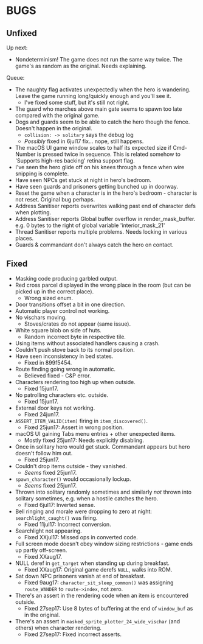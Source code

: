 BUGS
====

Unfixed
-------

Up next:

* Nondeterminism! The game does not run the same way twice. The game's as random as the original. Needs explaining.

Queue:

* The naughty flag activates unexpectedly when the hero is wandering. Leave the game running long/quickly enough and you'll see it.
	* I've fixed some stuff, but it's still not right.
* The guard who marches above main gate seems to spawn too late compared with the original game.
* Dogs and guards seem to be able to catch the hero though the fence. Doesn't happen in the original.
	* `collision: -> solitary` says the debug log
	* _Possibly_ fixed in 6jul17 fix... nope, still happens.
* The macOS UI game window scales to half its expected size if Cmd-Number is pressed twice in sequence. This is related somehow to 'Supports high-res backing' retina support flag.
* I've seen the hero glide off on his knees through a fence when wire snipping is complete.
* Have seen NPCs get stuck at night in hero's bedroom.
* Have seen guards and prisoners getting bunched up in doorway.
* Reset the game when a character is in the hero's bedroom - character is not reset. Original bug perhaps.
* Address Sanitiser reports overwrites walking past end of character defs when plotting.
* Address Sanitiser reports Global buffer overflow in render_mask_buffer.
    e.g. 0 bytes to the right of global variable 'interior_mask_21'
* Thread Sanitiser reports multiple problems. Needs locking in various places.
* Guards & commandant don't always catch the hero on contact.

Fixed
-----
* Masking code producing garbled output.
* Red cross parcel displayed in the wrong place in the room (but can be picked up in the correct place).
	* Wrong sized enum.
* Door transitions offset a bit in one direction.
* Automatic player control not working.
* No vischars moving.
  * Stoves/crates do not appear (same issue).
* White square blob on side of huts.
	* Random incorrect byte in respective tile.
* Using items without associated handlers causing a crash.
* Couldn't push stove back to its normal position.
* Have seen inconsistency in bed states.
	* Fixed in 899f5454.
* Route finding going wrong in automatic.
	* Believed fixed - C&P error.
* Characters rendering too high up when outside.
	* Fixed 15jun17.
* No patrolling characters etc. outside.
	* Fixed 15jun17.
* External door keys not working.
	* Fixed 24jun17.
* `ASSERT_ITEM_VALID(item)` firing in `item_discovered()`.
	* Fixed 25jun17: Assert in wrong position.
* macOS UI gaining Tabs menu entries + other unexpected items.
	* Mostly fixed 25jun17: Needs explicitly disabling.
* Once in solitary hero would get stuck. Commandant appears but hero doesn't follow him out.
	* Fixed 25jun17.
* Couldn't drop items outside - they vanished.
	* _Seems_ fixed 25jun17.
* `spawn_character()` would occasionally lockup.
	* _Seems_ fixed 25jun17.
* Thrown into solitary randomly sometimes and similarly _not_ thrown into solitary sometimes, e.g. when a hostile catches the hero.
	* Fixed 6jul17: Inverted sense.
* Bell ringing and morale were dropping to zero at night: `searchlight_caught()` was firing.
	* Fixed 11jul17: Incorrect conversion.
* Searchlight not appearing.
	* Fixed XXjul17: Missed ops in converted code.
* Full screen mode doesn't obey window sizing restrictions - game ends up partly off-screen.
	* Fixed XXaug17.
* NULL deref in `get_target` when standing up during breakfast.
	* Fixed XXaug17: Original game derefs `NULL`, walks into ROM.
* Sat down NPC prisoners vanish at end of breakfast.
	* Fixed 9aug17: `character_sit_sleep_common()` was assigning `route_WANDER` to `route->index`, not zero.
* There's an assert in the rendering code when an item is encountered outside.
	* Fixed 27sep17: Use 8 bytes of buffering at the end of `window_buf` as in the original.
* There's an assert in `masked_sprite_plotter_24_wide_vischar` (and others) when character rendering.
	* Fixed 27sep17: Fixed incorrect asserts.

